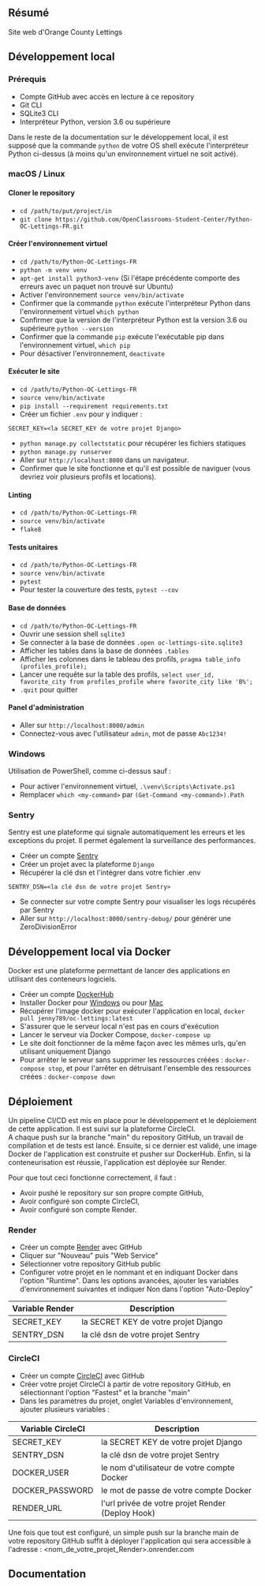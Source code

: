 ## Résumé

Site web d'Orange County Lettings

## Développement local

### Prérequis

- Compte GitHub avec accès en lecture à ce repository
- Git CLI
- SQLite3 CLI
- Interpréteur Python, version 3.6 ou supérieure

Dans le reste de la documentation sur le développement local, il est supposé que la commande `python` de votre OS shell exécute l'interpréteur Python ci-dessus (à moins qu'un environnement virtuel ne soit activé).

### macOS / Linux

#### Cloner le repository

- `cd /path/to/put/project/in`
- `git clone https://github.com/OpenClassrooms-Student-Center/Python-OC-Lettings-FR.git`

#### Créer l'environnement virtuel

- `cd /path/to/Python-OC-Lettings-FR`
- `python -m venv venv`
- `apt-get install python3-venv` (Si l'étape précédente comporte des erreurs avec un paquet non trouvé sur Ubuntu)
- Activer l'environnement `source venv/bin/activate`
- Confirmer que la commande `python` exécute l'interpréteur Python dans l'environnement virtuel
`which python`
- Confirmer que la version de l'interpréteur Python est la version 3.6 ou supérieure `python --version`
- Confirmer que la commande `pip` exécute l'exécutable pip dans l'environnement virtuel, `which pip`
- Pour désactiver l'environnement, `deactivate`

#### Exécuter le site

- `cd /path/to/Python-OC-Lettings-FR`
- `source venv/bin/activate`
- `pip install --requirement requirements.txt`
- Créer un fichier `.env` pour y indiquer :
```
SECRET_KEY=<la SECRET_KEY de votre projet Django>
```
- `python manage.py collectstatic` pour récupérer les fichiers statiques
- `python manage.py runserver`
- Aller sur `http://localhost:8000` dans un navigateur.
- Confirmer que le site fonctionne et qu'il est possible de naviguer (vous devriez voir plusieurs profils et locations).

#### Linting

- `cd /path/to/Python-OC-Lettings-FR`
- `source venv/bin/activate`
- `flake8`

#### Tests unitaires

- `cd /path/to/Python-OC-Lettings-FR`
- `source venv/bin/activate`
- `pytest`
- Pour tester la couverture des tests, `pytest --cov`

#### Base de données

- `cd /path/to/Python-OC-Lettings-FR`
- Ouvrir une session shell `sqlite3`
- Se connecter à la base de données `.open oc-lettings-site.sqlite3`
- Afficher les tables dans la base de données `.tables`
- Afficher les colonnes dans le tableau des profils, `pragma table_info
  (profiles_profile);`
- Lancer une requête sur la table des profils, `select user_id, favorite_city from
  profiles_profile where favorite_city like 'B%';`
- `.quit` pour quitter

#### Panel d'administration

- Aller sur `http://localhost:8000/admin`
- Connectez-vous avec l'utilisateur `admin`, mot de passe `Abc1234!`

### Windows

Utilisation de PowerShell, comme ci-dessus sauf :

- Pour activer l'environnement virtuel, `.\venv\Scripts\Activate.ps1` 
- Remplacer `which <my-command>` par `(Get-Command <my-command>).Path`

### Sentry

Sentry est une plateforme qui signale automatiquement les erreurs et les 
exceptions du projet. Il permet également la surveillance des performances.

- Créer un compte [Sentry](https://sentry.io/signup/?original_referrer=https%3A%2F%2Fdocs.sentry.io%2F)
- Créer un projet avec la plateforme `Django`
- Récupérer la clé dsn et l'intégrer dans votre fichier .env
```
SENTRY_DSN=<la clé dsn de votre projet Sentry>
```
- Se connecter sur votre compte Sentry pour visualiser les logs récupérés 
  par Sentry
- Aller sur `http://localhost:8000/sentry-debug/` pour générer une 
  ZeroDivisionError


## Développement local via Docker

Docker est une plateforme permettant de lancer des applications en 
utilisant des conteneurs logiciels.

- Créer un compte [DockerHub](https://hub.docker.com/)
- Installer Docker pour [Windows](https://docs.docker.com/desktop/install/windows-install/) ou pour [Mac](https://docs.docker.com/desktop/install/mac-install/)
- Récupérer l'image docker pour exécuter l'application en local, `docker 
  pull jenny789/oc-lettings:latest`
- S'assurer que le serveur local n'est pas en cours d'exécution 
- Lancer le serveur via Docker Compose, `docker-compose up` 
- Le site doit fonctionner de la même façon avec les mêmes urls, qu'en 
  utilisant uniquement Django
- Pour arrêter le serveur sans supprimer les ressources créées : 
  `docker-compose stop`, et pour l'arrêter en détruisant l'ensemble des 
  ressources créées : `docker-compose down`

## Déploiement

Un pipeline CI/CD est mis en place pour le développement et le déploiement 
de cette application. Il est suivi sur la plateforme CircleCI.   
A chaque push sur la branche "main" du repository GitHub, un travail de 
compilation et de tests est lancé. Ensuite, si ce dernier est validé, une image 
Docker de l'application est construite et pusher sur DockerHub. Enfin, si la 
conteneurisation est réussie, l'application est déployée sur Render.

Pour que tout ceci fonctionne correctement, il faut :
- Avoir pushé le repository sur son propre compte GitHub,
- Avoir configuré son compte CircleCI,
- Avoir configuré son compte Render.

### Render

- Créer un compte [Render](https://dashboard.render.com/#) avec GitHub
- Cliquer sur "Nouveau" puis "Web Service"
- Sélectionner votre repository GitHub public
- Configurer votre projet en le nommant et en indiquant Docker dans 
  l'option "Runtime". Dans les options avancées, ajouter les variables 
  d'environnement suivantes et indiquer Non dans l'option "Auto-Deploy"

| Variable Render | Description                                       |
|-----------------|---------------------------------------------------|
| SECRET_KEY      | la SECRET KEY de votre projet Django              |
| SENTRY_DSN      | la clé dsn de votre projet Sentry                 |

### CircleCI

- Créer un compte [CircleCI](https://circleci.com/vcs-authorize/?return-to=https%3A%2F%2Fapp.circleci.com%2Fdashboard) 
avec GitHub
- Créer votre projet CircleCI à partir de votre repository GitHub, en 
  sélectionnant l'option "Fastest" et la branche "main"
- Dans les paramètres du projet, onglet Variables d'environnement, ajouter 
  plusieurs variables :

| Variable CircleCI | Description                                       |
|-------------------|---------------------------------------------------|
| SECRET_KEY        | la SECRET KEY de votre projet Django              |
| SENTRY_DSN        | la clé dsn de votre projet Sentry                 |
| DOCKER_USER       | le nom d'utilisateur de votre compte Docker       |
| DOCKER_PASSWORD   | le mot de passe de votre compte Docker            |
| RENDER_URL        | l'url privée de votre projet Render (Deploy Hook) |


Une fois que tout est configuré, un simple push sur la branche main de 
votre repository GitHub suffit à déployer l'application qui sera accessible 
à l'adresse : <nom_de_votre_projet_Render>.onrender.com

## Documentation
